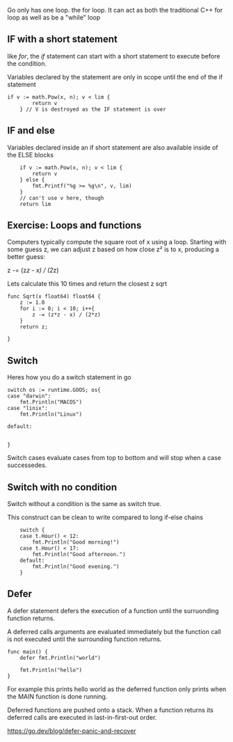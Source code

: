 

Go only has one loop. the for loop. It can act as both the traditional C++ for loop as well as be a "while" loop


## IF with a short statement

like *for*, the *if* statement can start with a short statement to execute before the condition. 

Variables declared by the statement are only in scope until the end of the if statement

```
if v := math.Pow(x, n); v < lim {
		return v
	} // V is destroyed as the IF statement is over
```



## IF and else

Variables declared inside an if short statement are also available inside of the ELSE blocks

```
	if v := math.Pow(x, n); v < lim {
		return v
	} else {
		fmt.Printf("%g >= %g\n", v, lim)
	}
	// can't use v here, though
	return lim
```



## Exercise: Loops and functions

Computers typically compute the square root of x using a loop. Starting with some guess z, we can adjust z based on how close z² is to x, producing a better guess:

z -= (z*z - x) / (2*z)

Lets calculate this 10 times and return the closest z sqrt 

```
func Sqrt(x float64) float64 {
	z := 1.0
	for i := 0; i < 10; i++{
		z -= (z*z - x) / (2*z)		
	}
	return z;
	
}
```




## Switch

Heres how you do a switch statement in go


```
switch os := runtime.GOOS; os{
case "darwin":
	fmt.Println("MACOS")
case "linix":
	fmt.Println("Linux")

default:

	
}
```



Switch cases evaluate cases from top to bottom and will stop when a case successedes. 




## Switch with no condition

Switch without a condition is the same as switch true. 


This construct can be clean to write compared to long if-else chains


```
	switch {
	case t.Hour() < 12:
		fmt.Println("Good morning!")
	case t.Hour() < 17:
		fmt.Println("Good afternoon.")
	default:
		fmt.Println("Good evening.")
	}
```




## Defer

A defer statement defers the execution of a function until the surruonding function returns.

A deferred calls arguments are evaluated immediately but the function call is not executed until the surrounding function returns.

```
func main() {
	defer fmt.Println("world")

	fmt.Println("hello")
}
```

For example this prints hello world as the deferred function only prints when the MAIN function is done running. 

Deferred functions are pushed onto a stack. When a function returns its deferred calls are executed in last-in-first-out order.

https://go.dev/blog/defer-panic-and-recover



